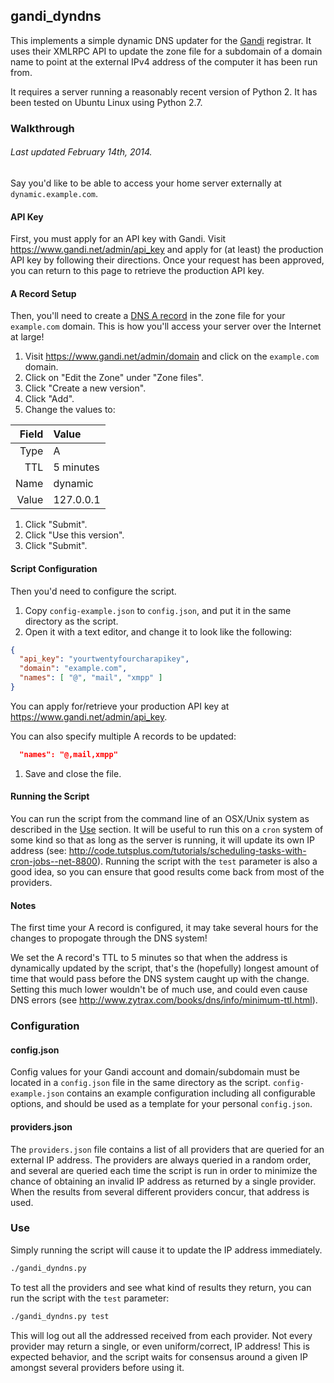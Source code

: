 gandi_dyndns
----

This implements a simple dynamic DNS updater for the
[Gandi](https://www.gandi.net) registrar. It uses their XMLRPC API to update the
zone file for a subdomain of a domain name to point at the external IPv4 address
of the computer it has been run from.

It requires a server running a reasonably recent version of Python 2. It has
been tested on Ubuntu Linux using Python 2.7.

### Walkthrough
###### Last updated February 14th, 2014.

Say you'd like to be able to access your home server externally at
`dynamic.example.com`.

#### API Key
First, you must apply for an API key with Gandi. Visit
https://www.gandi.net/admin/api_key and apply for (at least) the production API
key by following their directions. Once your request has been approved, you can
return to this page to retrieve the production API key.

#### A Record Setup
Then, you'll need to create a [DNS A
record](http://en.wikipedia.org/wiki/List_of_DNS_record_types) in the zone file
for your `example.com` domain. This is how you'll access your server over the
Internet at large!

1. Visit https://www.gandi.net/admin/domain and click on the `example.com`
   domain.
1. Click on "Edit the Zone" under "Zone files".
1. Click "Create a new version".
1. Click "Add".
1. Change the values to:

  | Field | Value
  | ----: | :----
  | Type  | A
  | TTL   | 5 minutes
  | Name  | dynamic
  | Value | 127.0.0.1

1. Click "Submit".
1. Click "Use this version".
1. Click "Submit".

#### Script Configuration
Then you'd need to configure the script.

1. Copy `config-example.json` to `config.json`, and put it in the same directory
   as the script.
1. Open it with a text editor, and change it to look like the following:

  ```json
  {
    "api_key": "yourtwentyfourcharapikey",
    "domain": "example.com",
    "names": [ "@", "mail", "xmpp" ]
  }
  ```

  You can apply for/retrieve your production API key at
  https://www.gandi.net/admin/api_key.

  You can also specify multiple A records to be updated:

  ```json
    "names": "@,mail,xmpp"
  ```

1. Save and close the file.

#### Running the Script
You can run the script from the command line of an OSX/Unix system as described
in the [Use](#use) section. It will be useful to run this on a `cron` system of some
kind so that as long as the server is running, it will update its own IP
address (see:
http://code.tutsplus.com/tutorials/scheduling-tasks-with-cron-jobs--net-8800).
Running the script with the `test` parameter is also a good idea, so you can
ensure that good results come back from most of the providers.

#### Notes

The first time your A record is configured, it may take several hours
for the changes to propogate through the DNS system!

We set the A record's TTL to 5 minutes so that when the address is dynamically
updated by the script, that's the (hopefully) longest amount of time that would
pass before the DNS system caught up with the change.  Setting this much lower
wouldn't be of much use, and could even cause DNS errors (see
http://www.zytrax.com/books/dns/info/minimum-ttl.html).

### Configuration

#### config.json
Config values for your Gandi account and domain/subdomain must be located in a
`config.json` file in the same directory as the script. `config-example.json`
contains an example configuration including all configurable options, and should
be used as a template for your personal `config.json`.

#### providers.json
The `providers.json` file contains a list of all providers that are queried for
an external IP address. The providers are always queried in a random order, and
several are queried each time the script is run in order to minimize the chance
of obtaining an invalid IP address as returned by a single provider. When the
results from several different providers concur, that address is used.

### Use
Simply running the script will cause it to update the IP address immediately.

```bash
./gandi_dyndns.py
```

To test all the providers and see what kind of results they return, you can run
the script with the `test` parameter:

```bash
./gandi_dyndns.py test
```

This will log out all the addressed received from each provider. Not every
provider may return a single, or even uniform/correct, IP address! This is
expected behavior, and the script waits for consensus around a given IP amongst
several providers before using it.
